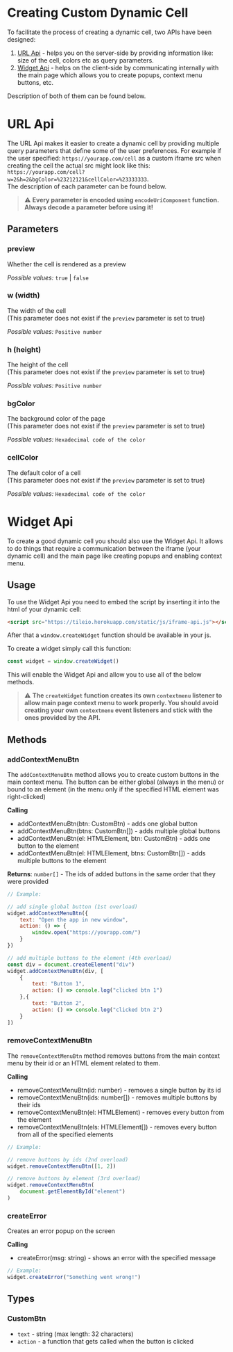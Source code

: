 <link rel="stylesheet" href="https://cdnjs.cloudflare.com/ajax/libs/highlight.js/11.6.0/styles/an-old-hope.min.css">
<link rel="stylesheet" href="/static/css/docs-page.css">

# Creating Custom Dynamic Cell

To facilitate the process of creating a dynamic cell, two APIs have been designed:

1. [URL Api](#url-api) - helps you on the server-side by providing information like: size of the cell, colors etc as query parameters.
2. [Widget Api](#widget-api) - helps on the client-side by communicating internally with the main page which allows you to create popups, context menu buttons, etc.

Description of both of them can be found below.

# URL Api

The URL Api makes it easier to create a dynamic cell by providing multiple query parameters that define some of the user preferences. For example if the user specified: `https://yourapp.com/cell` as a custom iframe src when creating the cell the actual src might look like this:\
`https://yourapp.com/cell?w=2&h=2&bgColor=%23212121&cellColor=%23333333`.\
The description of each parameter can be found below.

> ⚠️ **Every parameter is encoded using `encodeUriComponent` function. Always decode a parameter before using it!**

## Parameters

### preview

Whether the cell is rendered as a preview

*Possible values:* `true` | `false`

### w (width)

The width of the cell\
(This parameter does not exist if the `preview` parameter is set to true)

*Possible values:* `Positive number`

### h (height)

The height of the cell\
(This parameter does not exist if the `preview` parameter is set to true)

*Possible values:* `Positive number`

### bgColor

The background color of the page\
(This parameter does not exist if the `preview` parameter is set to true)

*Possible values:* `Hexadecimal code of the color`

### cellColor

The default color of a cell\
(This parameter does not exist if the `preview` parameter is set to true)

*Possible values:* `Hexadecimal code of the color`

# Widget Api

To create a good dynamic cell you should also use the Widget Api. It allows to do things that require a communication between the iframe (your dynamic cell) and the main page like creating popups and enabling context menu.

## Usage

To use the Widget Api you need to embed the script by inserting it into the html of your dynamic cell:
```html
<script src="https://tileio.herokuapp.com/static/js/iframe-api.js"></script>
```
After that a `window.createWidget` function should be available in your js.

To create a widget simply call this function:
```js
const widget = window.createWidget()
```
This will enable the Widget Api and allow you to use all of the below methods.

>⚠️ **The `createWidget` function creates its own `contextmenu` listener to allow main page context menu to work properly. You should avoid creating your own `contextmenu` event listeners and stick with the ones provided by the API.**

## Methods

### addContextMenuBtn

The `addContextMenuBtn` method allows you to create custom buttons in the main context menu. The button can be either global (always in the menu) or bound to an element (in the menu only if the specified HTML element was right-clicked)

**Calling**

* addContextMenuBtn(btn: CustomBtn) - adds one global button
* addContextMenuBtn(btns: CustomBtn[]) - adds multiple global buttons
* addContextMenuBtn(el: HTMLElement, btn: CustomBtn) - adds one button to the element
* addContextMenuBtn(el: HTMLElement, btns: CustomBtn[]) - adds multiple buttons to the element

**Returns**: `number[]` - The ids of added buttons in the same order that they were provided

```js
// Example:

// add single global button (1st overload)
widget.addContextMenuBtn({
    text: "Open the app in new window",
    action: () => {
        window.open("https://yourapp.com/")
    }
})

// add multiple buttons to the element (4th overload)
const div = document.createElement("div")
widget.addContextMenuBtn(div, [
    {
        text: "Button 1",
        action: () => console.log("clicked btn 1")
    },{
        text: "Button 2",
        action: () => console.log("clicked btn 2")
    }
])
```

### removeContextMenuBtn

The `removeContextMenuBtn` method removes buttons from the main context menu by their id or an HTML element related to them.

**Calling**

* removeContextMenuBtn(id: number) - removes a single button by its id
* removeContextMenuBtn(ids: number[]) - removes multiple buttons by their ids
* removeContextMenuBtn(el: HTMLElement) - removes every button from the element
* removeContextMenuBtn(els: HTMLElement[]) - removes every button from all of the specified elements

```js
// Example:

// remove buttons by ids (2nd overload)
widget.removeContextMenuBtn([1, 2])

// remove buttons by element (3rd overload)
widget.removeContextMenuBtn(
    document.getElementById("element")
)
```

### createError

Creates an error popup on the screen

**Calling**

* createError(msg: string) - shows an error with the specified message

```js
// Example:
widget.createError("Something went wrong!")
```

## Types

### CustomBtn

* `text` - string (max length: 32 characters)
* `action` - a function that gets called when the button is clicked

<script src="https://cdnjs.cloudflare.com/ajax/libs/highlight.js/11.6.0/highlight.min.js"></script>
<script>hljs.highlightAll()</script>
